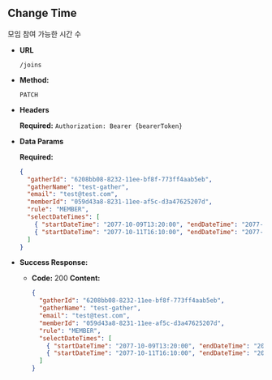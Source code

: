 **Change Time**
----
모임 참여 가능한 시간 수 

* **URL**

  `/joins`

* **Method:**

  `PATCH`

* **Headers**

  **Required:**
  `Authorization: Bearer {bearerToken}`

* **Data Params**

  **Required:**

  ```json
  {
    "gatherId": "6208bb08-8232-11ee-bf8f-773ff4aab5eb",
    "gatherName": "test-gather",
    "email": "test@test.com",
    "memberId": "059d43a8-8231-11ee-af5c-d3a47625207d",
    "rule": "MEMBER",
    "selectDateTimes": [
      { "startDateTime": "2077-10-09T13:20:00", "endDateTime": "2077-10-09T15:00:00" },
      { "startDateTime": "2077-10-11T16:10:00", "endDateTime": "2077-10-11T18:00:00" }
    ]
  }
  ```

* **Success Response:**

    * **Code:** 200
      **Content:**
    
      ```json
      {
        "gatherId": "6208bb08-8232-11ee-bf8f-773ff4aab5eb",
        "gatherName": "test-gather",
        "email": "test@test.com",
        "memberId": "059d43a8-8231-11ee-af5c-d3a47625207d",
        "rule": "MEMBER",
        "selectDateTimes": [
          { "startDateTime": "2077-10-09T13:20:00", "endDateTime": "2077-10-09T15:00:00" },
          { "startDateTime": "2077-10-11T16:10:00", "endDateTime": "2077-10-11T18:00:00" }
        ]
      }
      ```
      
